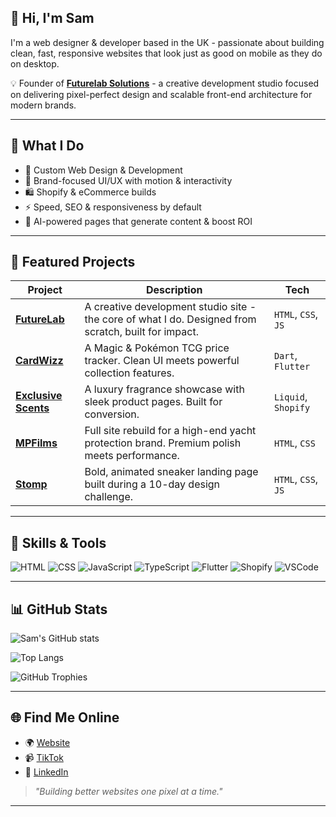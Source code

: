 ## 🚀 Hi, I'm Sam
I'm a web designer & developer based in the UK - passionate about building clean, fast, responsive websites that look just as good on mobile as they do on desktop.

💡 Founder of [**Futurelab Solutions**](https://www.futurelab.solutions) - a creative development studio focused on delivering pixel-perfect design and scalable front-end architecture for modern brands.

---

## 🧰 What I Do
- 🎨 Custom Web Design & Development
- 🧠 Brand-focused UI/UX with motion & interactivity
- 🛍️ Shopify & eCommerce builds
- ⚡ Speed, SEO & responsiveness by default
- 🤖 AI-powered pages that generate content & boost ROI

---

## 🌟 Featured Projects
| Project | Description | Tech |
|---------|-------------|------|
| [**FutureLab**](https://github.com/Sam-May-Futurelab/FutureLab) | A creative development studio site - the core of what I do. Designed from scratch, built for impact. | `HTML`, `CSS`, `JS` |
| [**CardWizz**](https://github.com/Sam-May-Futurelab/CardWizz) | A Magic & Pokémon TCG price tracker. Clean UI meets powerful collection features. | `Dart`, `Flutter` |
| [**Exclusive Scents**](https://github.com/Sam-May-Futurelab/exclusive-scents) | A luxury fragrance showcase with sleek product pages. Built for conversion. | `Liquid`, `Shopify` |
| [**MPFilms**](https://github.com/Sam-May-Futurelab/mpfilms) | Full site rebuild for a high-end yacht protection brand. Premium polish meets performance. | `HTML`, `CSS` |
| [**Stomp**](https://github.com/Sam-May-Futurelab/stomp) | Bold, animated sneaker landing page built during a 10-day design challenge. | `HTML`, `CSS`, `JS` |

---

## 🧠 Skills & Tools
![HTML](https://img.shields.io/badge/-HTML5-E34F26?logo=html5&logoColor=white&style=for-the-badge)
![CSS](https://img.shields.io/badge/-CSS3-1572B6?logo=css3&logoColor=white&style=for-the-badge)
![JavaScript](https://img.shields.io/badge/-JavaScript-F7DF1E?logo=javascript&logoColor=black&style=for-the-badge)
![TypeScript](https://img.shields.io/badge/-TypeScript-3178C6?logo=typescript&logoColor=white&style=for-the-badge)
![Flutter](https://img.shields.io/badge/-Flutter-02569B?logo=flutter&logoColor=white&style=for-the-badge)
![Shopify](https://img.shields.io/badge/-Shopify-96BF48?logo=shopify&logoColor=white&style=for-the-badge)
![VSCode](https://img.shields.io/badge/-VS%20Code-007ACC?logo=visual-studio-code&logoColor=white&style=for-the-badge)

---

## 📊 GitHub Stats
![Sam's GitHub stats](https://github-readme-stats.vercel.app/api?username=Sam-May-Futurelab&show_icons=true&theme=tokyonight&hide=prs)

![Top Langs](https://github-readme-stats.vercel.app/api/top-langs/?username=Sam-May-Futurelab&layout=compact&theme=tokyonight)

![GitHub Trophies](https://github-profile-trophy.vercel.app/?username=Sam-May-Futurelab&theme=onestar&row=1&column=6)

---

## 🌐 Find Me Online
- 🌍 [Website](https://www.futurelab.solutions)
- 📹 [TikTok](https://www.tiktok.com/@futurelabsolutions)
- 💼 [LinkedIn](https://www.linkedin.com/in/sam-may-)

> _"Building better websites one pixel at a time."_

---
